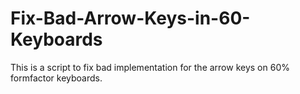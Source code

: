 # Fix-Bad-Arrow-Keys-in-60-Keyboards
This is a script to fix bad implementation for the arrow keys on 60% formfactor keyboards.
